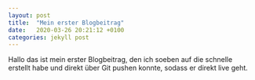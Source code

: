 ```yaml
---
layout: post
title:  "Mein erster Blogbeitrag"
date:   2020-03-26 20:21:12 +0100
categories: jekyll post
---
```

Hallo das ist mein erster Blogbeitrag, den ich soeben auf die schnelle erstellt habe und direkt über Git pushen konnte, sodass er direkt live geht.
